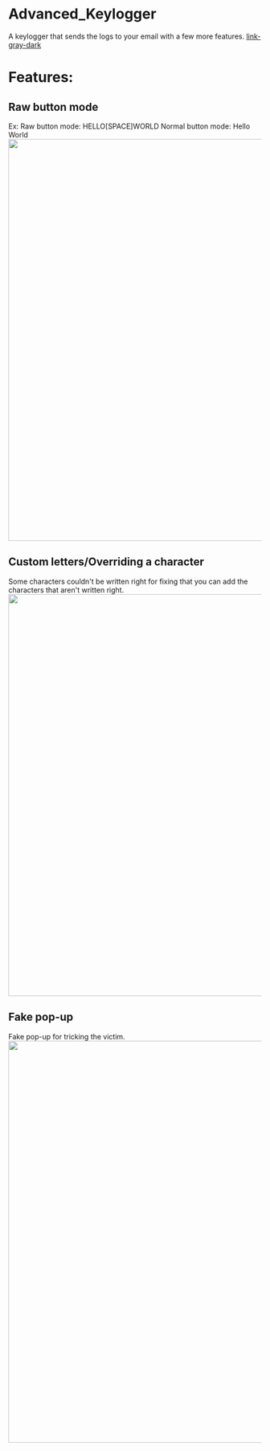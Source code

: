 # Advanced_Keylogger
A keylogger that sends the logs to your email with a few more features.
<a class="link-gray-dark"  href="#url">link-gray-dark</a>
<h1>Features:</h1>
<h2>Raw button mode</h2>
Ex:
Raw button mode: HELLO[SPACE]WORLD
Normal button mode: Hello World
<img src="https://cdn.discordapp.com/attachments/734523179409866873/774287594536042526/Capture.jpeg" width="800">

<h2>Custom letters/Overriding a character</h2>
Some characters couldn't be written right for fixing that you can add the characters that aren't written right.
<img src="https://cdn.discordapp.com/attachments/734523179409866873/774289178035748874/unknown.png" width="800">

<h2>Fake pop-up</h2>
Fake pop-up for tricking the victim.
<img src="https://cdn.discordapp.com/attachments/734523179409866873/774290944903217182/unknown.png" width="800">

